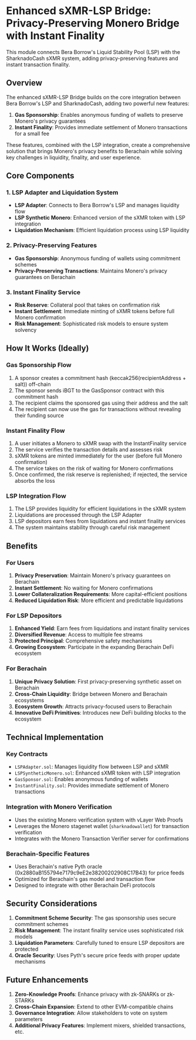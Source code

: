 # Enhanced sXMR-LSP Bridge: Privacy-Preserving Monero Bridge with Instant Finality

This module connects Bera Borrow's Liquid Stability Pool (LSP) with the SharknadoCash sXMR system, adding privacy-preserving features and instant transaction finality.

## Overview

The enhanced sXMR-LSP Bridge builds on the core integration between Bera Borrow's LSP and SharknadoCash, adding two powerful new features:

1. **Gas Sponsorship**: Enables anonymous funding of wallets to preserve Monero's privacy guarantees
2. **Instant Finality**: Provides immediate settlement of Monero transactions for a small fee

These features, combined with the LSP integration, create a comprehensive solution that brings Monero's privacy benefits to Berachain while solving key challenges in liquidity, finality, and user experience.

## Core Components

### 1. LSP Adapter and Liquidation System

- **LSP Adapter**: Connects to Bera Borrow's LSP and manages liquidity flow
- **LSP Synthetic Monero**: Enhanced version of the sXMR token with LSP integration
- **Liquidation Mechanism**: Efficient liquidation process using LSP liquidity

### 2. Privacy-Preserving Features

- **Gas Sponsorship**: Anonymous funding of wallets using commitment schemes
- **Privacy-Preserving Transactions**: Maintains Monero's privacy guarantees on Berachain

### 3. Instant Finality Service

- **Risk Reserve**: Collateral pool that takes on confirmation risk
- **Instant Settlement**: Immediate minting of sXMR tokens before full Monero confirmation
- **Risk Management**: Sophisticated risk models to ensure system solvency

## How It Works (Ideally)

### Gas Sponsorship Flow

1. A sponsor creates a commitment hash (keccak256(recipientAddress + salt)) off-chain
2. The sponsor sends iBGT to the GasSponsor contract with this commitment hash
3. The recipient claims the sponsored gas using their address and the salt
4. The recipient can now use the gas for transactions without revealing their funding source

### Instant Finality Flow

1. A user initiates a Monero to sXMR swap with the InstantFinality service
2. The service verifies the transaction details and assesses risk
3. sXMR tokens are minted immediately for the user (before full Monero confirmation)
4. The service takes on the risk of waiting for Monero confirmations
5. Once confirmed, the risk reserve is replenished; if rejected, the service absorbs the loss

### LSP Integration Flow

1. The LSP provides liquidity for efficient liquidations in the sXMR system
2. Liquidations are processed through the LSP Adapter
3. LSP depositors earn fees from liquidations and instant finality services
4. The system maintains stability through careful risk management

## Benefits

### For Users

1. **Privacy Preservation**: Maintain Monero's privacy guarantees on Berachain
2. **Instant Settlement**: No waiting for Monero confirmations
3. **Lower Collateralization Requirements**: More capital-efficient positions
4. **Reduced Liquidation Risk**: More efficient and predictable liquidations

### For LSP Depositors

1. **Enhanced Yield**: Earn fees from liquidations and instant finality services
2. **Diversified Revenue**: Access to multiple fee streams
3. **Protected Principal**: Comprehensive safety mechanisms
4. **Growing Ecosystem**: Participate in the expanding Berachain DeFi ecosystem

### For Berachain

1. **Unique Privacy Solution**: First privacy-preserving synthetic asset on Berachain
2. **Cross-Chain Liquidity**: Bridge between Monero and Berachain ecosystems
3. **Ecosystem Growth**: Attracts privacy-focused users to Berachain
4. **Innovative DeFi Primitives**: Introduces new DeFi building blocks to the ecosystem

## Technical Implementation

### Key Contracts

- `LSPAdapter.sol`: Manages liquidity flow between LSP and sXMR
- `LSPSyntheticMonero.sol`: Enhanced sXMR token with LSP integration
- `GasSponsor.sol`: Enables anonymous funding of wallets
- `InstantFinality.sol`: Provides immediate settlement of Monero transactions

### Integration with Monero Verification

- Uses the existing Monero verification system with vLayer Web Proofs
- Leverages the Monero stagenet wallet (`sharknadowallet`) for transaction verification
- Integrates with the Monero Transaction Verifier server for confirmations

### Berachain-Specific Features

- Uses Berachain's native Pyth oracle (0x2880aB155794e7179c9eE2e38200202908C17B43) for price feeds
- Optimized for Berachain's gas model and transaction flow
- Designed to integrate with other Berachain DeFi protocols

## Security Considerations

1. **Commitment Scheme Security**: The gas sponsorship uses secure commitment schemes
2. **Risk Management**: The instant finality service uses sophisticated risk models
3. **Liquidation Parameters**: Carefully tuned to ensure LSP depositors are protected
4. **Oracle Security**: Uses Pyth's secure price feeds with proper update mechanisms

## Future Enhancements

1. **Zero-Knowledge Proofs**: Enhance privacy with zk-SNARKs or zk-STARKs
2. **Cross-Chain Expansion**: Extend to other EVM-compatible chains
3. **Governance Integration**: Allow stakeholders to vote on system parameters
4. **Additional Privacy Features**: Implement mixers, shielded transactions, etc.
